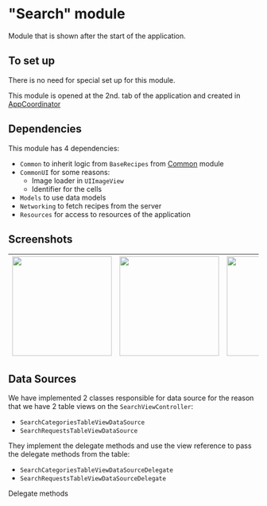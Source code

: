 # "Search" module

Module that is shown after the start of the application.

## To set up

There is no need for special set up for this module.

This module is opened at the 2nd. tab of the application and created in  [AppCoordinator](https://github.com/iCookbook/Cookbook/blob/master/Cookbook/Application/AppCoordinator.swift) 

## Dependencies

This module has 4 dependencies:

- `Common` to inherit logic from `BaseRecipes` from [Common](https://github.com/iCookbook/Common) module
- `CommonUI` for some reasons:
    * Image loader in `UIImageView`
    * Identifier for the cells
- `Models` to use data models
- `Networking` to fetch recipes from the server
- `Resources` for access to resources of the application

## Screenshots

| <img src="https://user-images.githubusercontent.com/60363270/202233121-0b844ddb-f370-4703-86a6-4dcf8088c085.png" width=200> | <img src="https://user-images.githubusercontent.com/60363270/202233054-203bcf82-8bb3-4417-bf4a-79ba8ca7f961.png" width=200> | <img src="https://user-images.githubusercontent.com/60363270/202232994-b4a2aa4c-b6f9-4975-9314-5ee6fa93a561.png" width=200> |
|---|---|---|


## Data Sources

We have implemented 2 classes responsible for data source for the reason that we have 2 table views on the `SearchViewController`:

- `SearchCategoriesTableViewDataSource`
- `SearchRequestsTableViewDataSource`

They implement the delegate methods and use the view reference to pass the delegate methods from the table:

- `SearchCategoriesTableViewDataSourceDelegate`
- `SearchRequestsTableViewDataSourceDelegate`

Delegate methods
